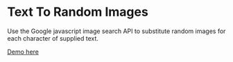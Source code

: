 # Text To Random Images

Use the Google javascript image search API to substitute random images for each character of supplied text.

[Demo here](http://htmlpreview.github.io/?https://github.com/LJXDM/text-to-random-images/blob/master/text-to-random-images.html)

